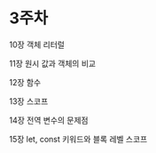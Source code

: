 # 3주차
10장 객체 리터럴


11장 원시 값과 객체의 비교


12장 함수


13장 스코프


14장 전역 변수의 문제점


15장 let, const 키워드와 블록 레벨 스코프